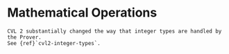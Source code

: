 Mathematical Operations
=======================

```{versionchanged} 4.0
CVL 2 substantially changed the way that integer types are handled by the Prover.
See {ref}`cvl2-integer-types`.
```

